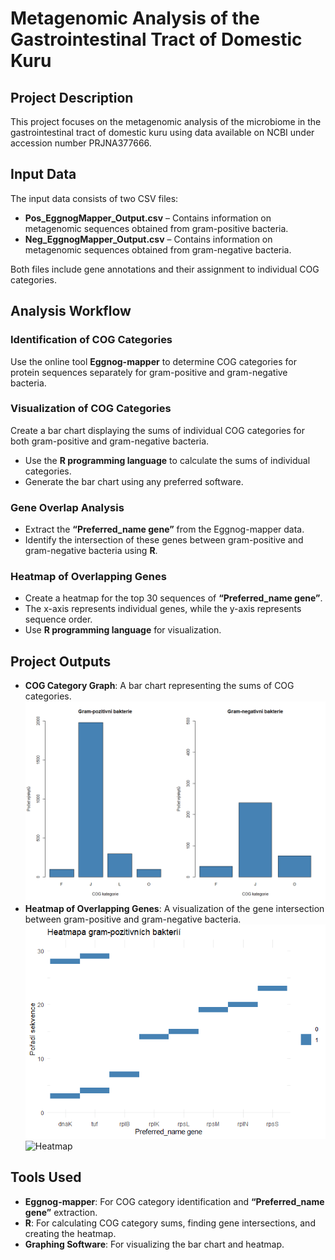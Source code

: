 # Metagenomic Analysis of the Gastrointestinal Tract of Domestic Kuru

## Project Description

This project focuses on the metagenomic analysis of the microbiome in the gastrointestinal tract of domestic kuru using data available on NCBI under accession number PRJNA377666.

## Input Data

The input data consists of two CSV files:

- **Pos_EggnogMapper_Output.csv** – Contains information on metagenomic sequences obtained from gram-positive bacteria.
- **Neg_EggnogMapper_Output.csv** – Contains information on metagenomic sequences obtained from gram-negative bacteria.

Both files include gene annotations and their assignment to individual COG categories.

## Analysis Workflow

### Identification of COG Categories

Use the online tool **Eggnog-mapper** to determine COG categories for protein sequences separately for gram-positive and gram-negative bacteria.

### Visualization of COG Categories

Create a bar chart displaying the sums of individual COG categories for both gram-positive and gram-negative bacteria.

- Use the **R programming language** to calculate the sums of individual categories.
- Generate the bar chart using any preferred software.

### Gene Overlap Analysis

- Extract the **“Preferred_name gene”** from the Eggnog-mapper data.
- Identify the intersection of these genes between gram-positive and gram-negative bacteria using **R**.

### Heatmap of Overlapping Genes

- Create a heatmap for the top 30 sequences of **“Preferred_name gene”**.
- The x-axis represents individual genes, while the y-axis represents sequence order.
- Use **R programming language** for visualization.

## Project Outputs

- **COG Category Graph**: A bar chart representing the sums of COG categories.
  ![Cog Category](images/COG_category.png)
- **Heatmap of Overlapping Genes**: A visualization of the gene intersection between gram-positive and gram-negative bacteria.
  ![Heatmap](images/heat_map_GP.png)
  ![Heatmap](images/heat_map_GN.png)

  

## Tools Used

- **Eggnog-mapper**: For COG category identification and **“Preferred_name gene”** extraction.
- **R**: For calculating COG category sums, finding gene intersections, and creating the heatmap.
- **Graphing Software**: For visualizing the bar chart and heatmap.
